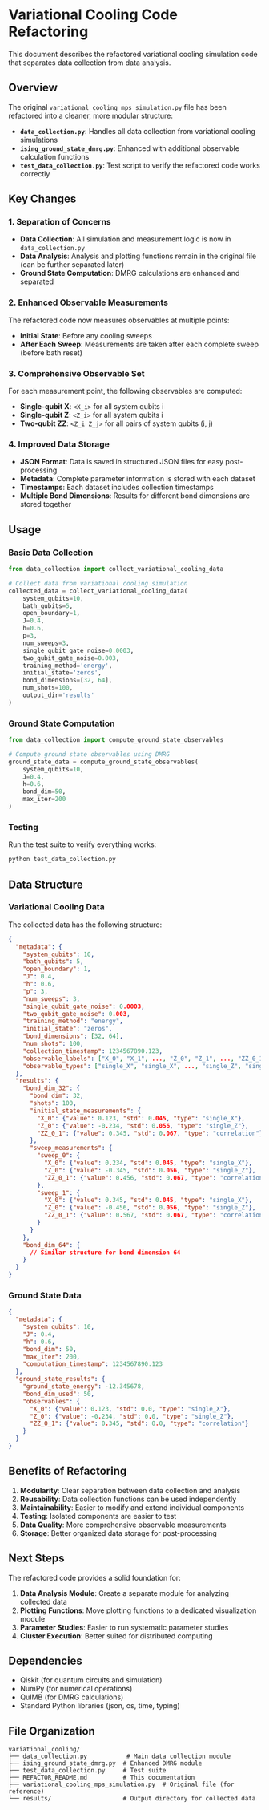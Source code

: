 # Variational Cooling Code Refactoring

This document describes the refactored variational cooling simulation code that separates data collection from data analysis.

## Overview

The original `variational_cooling_mps_simulation.py` file has been refactored into a cleaner, more modular structure:

- **`data_collection.py`**: Handles all data collection from variational cooling simulations
- **`ising_ground_state_dmrg.py`**: Enhanced with additional observable calculation functions
- **`test_data_collection.py`**: Test script to verify the refactored code works correctly

## Key Changes

### 1. Separation of Concerns

- **Data Collection**: All simulation and measurement logic is now in `data_collection.py`
- **Data Analysis**: Analysis and plotting functions remain in the original file (can be further separated later)
- **Ground State Computation**: DMRG calculations are enhanced and separated

### 2. Enhanced Observable Measurements

The refactored code now measures observables at multiple points:
- **Initial State**: Before any cooling sweeps
- **After Each Sweep**: Measurements are taken after each complete sweep (before bath reset)

### 3. Comprehensive Observable Set

For each measurement point, the following observables are computed:
- **Single-qubit X**: `<X_i>` for all system qubits i
- **Single-qubit Z**: `<Z_i>` for all system qubits i  
- **Two-qubit ZZ**: `<Z_i Z_j>` for all pairs of system qubits (i, j)

### 4. Improved Data Storage

- **JSON Format**: Data is saved in structured JSON files for easy post-processing
- **Metadata**: Complete parameter information is stored with each dataset
- **Timestamps**: Each dataset includes collection timestamps
- **Multiple Bond Dimensions**: Results for different bond dimensions are stored together

## Usage

### Basic Data Collection

```python
from data_collection import collect_variational_cooling_data

# Collect data from variational cooling simulation
collected_data = collect_variational_cooling_data(
    system_qubits=10,
    bath_qubits=5,
    open_boundary=1,
    J=0.4,
    h=0.6,
    p=3,
    num_sweeps=3,
    single_qubit_gate_noise=0.0003,
    two_qubit_gate_noise=0.003,
    training_method='energy',
    initial_state='zeros',
    bond_dimensions=[32, 64],
    num_shots=100,
    output_dir='results'
)
```

### Ground State Computation

```python
from data_collection import compute_ground_state_observables

# Compute ground state observables using DMRG
ground_state_data = compute_ground_state_observables(
    system_qubits=10,
    J=0.4,
    h=0.6,
    bond_dim=50,
    max_iter=200
)
```

### Testing

Run the test suite to verify everything works:

```bash
python test_data_collection.py
```

## Data Structure

### Variational Cooling Data

The collected data has the following structure:

```json
{
  "metadata": {
    "system_qubits": 10,
    "bath_qubits": 5,
    "open_boundary": 1,
    "J": 0.4,
    "h": 0.6,
    "p": 3,
    "num_sweeps": 3,
    "single_qubit_gate_noise": 0.0003,
    "two_qubit_gate_noise": 0.003,
    "training_method": "energy",
    "initial_state": "zeros",
    "bond_dimensions": [32, 64],
    "num_shots": 100,
    "collection_timestamp": 1234567890.123,
    "observable_labels": ["X_0", "X_1", ..., "Z_0", "Z_1", ..., "ZZ_0_1", ...],
    "observable_types": ["single_X", "single_X", ..., "single_Z", "single_Z", ..., "correlation", ...]
  },
  "results": {
    "bond_dim_32": {
      "bond_dim": 32,
      "shots": 100,
      "initial_state_measurements": {
        "X_0": {"value": 0.123, "std": 0.045, "type": "single_X"},
        "Z_0": {"value": -0.234, "std": 0.056, "type": "single_Z"},
        "ZZ_0_1": {"value": 0.345, "std": 0.067, "type": "correlation"}
      },
      "sweep_measurements": {
        "sweep_0": {
          "X_0": {"value": 0.234, "std": 0.045, "type": "single_X"},
          "Z_0": {"value": -0.345, "std": 0.056, "type": "single_Z"},
          "ZZ_0_1": {"value": 0.456, "std": 0.067, "type": "correlation"}
        },
        "sweep_1": {
          "X_0": {"value": 0.345, "std": 0.045, "type": "single_X"},
          "Z_0": {"value": -0.456, "std": 0.056, "type": "single_Z"},
          "ZZ_0_1": {"value": 0.567, "std": 0.067, "type": "correlation"}
        }
      }
    },
    "bond_dim_64": {
      // Similar structure for bond dimension 64
    }
  }
}
```

### Ground State Data

```json
{
  "metadata": {
    "system_qubits": 10,
    "J": 0.4,
    "h": 0.6,
    "bond_dim": 50,
    "max_iter": 200,
    "computation_timestamp": 1234567890.123
  },
  "ground_state_results": {
    "ground_state_energy": -12.345678,
    "bond_dim_used": 50,
    "observables": {
      "X_0": {"value": 0.123, "std": 0.0, "type": "single_X"},
      "Z_0": {"value": -0.234, "std": 0.0, "type": "single_Z"},
      "ZZ_0_1": {"value": 0.345, "std": 0.0, "type": "correlation"}
    }
  }
}
```

## Benefits of Refactoring

1. **Modularity**: Clear separation between data collection and analysis
2. **Reusability**: Data collection functions can be used independently
3. **Maintainability**: Easier to modify and extend individual components
4. **Testing**: Isolated components are easier to test
5. **Data Quality**: More comprehensive observable measurements
6. **Storage**: Better organized data storage for post-processing

## Next Steps

The refactored code provides a solid foundation for:

1. **Data Analysis Module**: Create a separate module for analyzing collected data
2. **Plotting Functions**: Move plotting functions to a dedicated visualization module
3. **Parameter Studies**: Easier to run systematic parameter studies
4. **Cluster Execution**: Better suited for distributed computing

## Dependencies

- Qiskit (for quantum circuits and simulation)
- NumPy (for numerical operations)
- QuIMB (for DMRG calculations)
- Standard Python libraries (json, os, time, typing)

## File Organization

```
variational_cooling/
├── data_collection.py           # Main data collection module
├── ising_ground_state_dmrg.py  # Enhanced DMRG module
├── test_data_collection.py     # Test suite
├── REFACTOR_README.md          # This documentation
├── variational_cooling_mps_simulation.py  # Original file (for reference)
└── results/                    # Output directory for collected data
```
